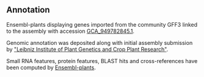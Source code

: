 **Annotation**
----------

Ensembl-plants displaying genes imported from the community GFF3 linked to the assembly with accession [GCA\_949782845.1](http://www.ebi.ac.uk/ena/data/view/GCA_949782845.1).

Genomic annotation was deposited along with initial assembly submission by ["Leibniz Institute of Plant Genetics and Crop Plant Research"](https://www.ipk-gatersleben.de/en/).

Small RNA features, protein features, BLAST hits and cross-references have been
computed by [Ensembl-plants](https://plants.ensembl.org/info/genome/annotation/index.html).
